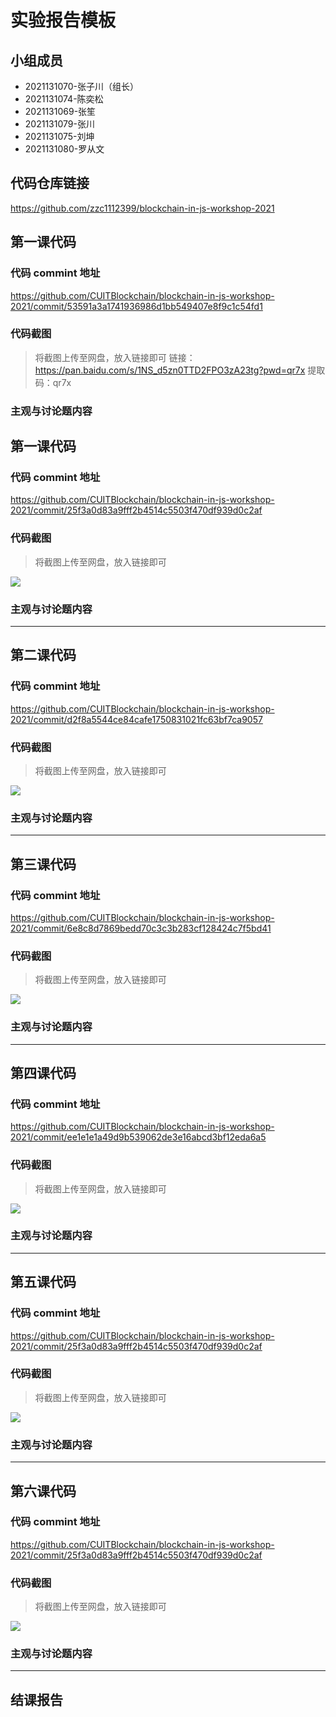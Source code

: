 # 实验报告模板

## 小组成员

- 2021131070-张子川（组长）
- 2021131074-陈奕松
- 2021131069-张笙
- 2021131079-张川
- 2021131075-刘坤
- 2021131080-罗从文


## 代码仓库链接

https://github.com/zzc1112399/blockchain-in-js-workshop-2021



## 第一课代码


### 代码 commint 地址

https://github.com/CUITBlockchain/blockchain-in-js-workshop-2021/commit/53591a3a1741936986d1bb549407e8f9c1c54fd1


### 代码截图

> 将截图上传至网盘，放入链接即可
链接：https://pan.baidu.com/s/1NS_d5zn0TTD2FPO3zA23tg?pwd=qr7x 
提取码：qr7x


### 主观与讨论题内容





## 第一课代码


### 代码 commint 地址

https://github.com/CUITBlockchain/blockchain-in-js-workshop-2021/commit/25f3a0d83a9fff2b4514c5503f470df939d0c2af


### 代码截图

> 将截图上传至网盘，放入链接即可

![](链接)


### 主观与讨论题内容


---



## 第二课代码


### 代码 commint 地址

https://github.com/CUITBlockchain/blockchain-in-js-workshop-2021/commit/d2f8a5544ce84cafe1750831021fc63bf7ca9057

### 代码截图

> 将截图上传至网盘，放入链接即可

![](链接)


### 主观与讨论题内容



---


## 第三课代码


### 代码 commint 地址

https://github.com/CUITBlockchain/blockchain-in-js-workshop-2021/commit/6e8c8d7869bedd70c3c3b283cf128424c7f5bd41

### 代码截图

> 将截图上传至网盘，放入链接即可

![](链接)


### 主观与讨论题内容



---




## 第四课代码


### 代码 commint 地址

https://github.com/CUITBlockchain/blockchain-in-js-workshop-2021/commit/ee1e1e1a49d9b539062de3e16abcd3bf12eda6a5


### 代码截图

> 将截图上传至网盘，放入链接即可

![](链接)


### 主观与讨论题内容



---




## 第五课代码


### 代码 commint 地址

https://github.com/CUITBlockchain/blockchain-in-js-workshop-2021/commit/25f3a0d83a9fff2b4514c5503f470df939d0c2af


### 代码截图

> 将截图上传至网盘，放入链接即可

![](链接)


### 主观与讨论题内容



---




## 第六课代码


### 代码 commint 地址

https://github.com/CUITBlockchain/blockchain-in-js-workshop-2021/commit/25f3a0d83a9fff2b4514c5503f470df939d0c2af


### 代码截图

> 将截图上传至网盘，放入链接即可

![](图片链接放这里)


### 主观与讨论题内容



---


## 结课报告





